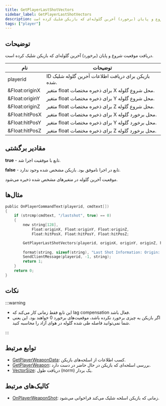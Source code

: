 ```yaml
---
title: GetPlayerLastShotVectors
sidebar_label: GetPlayerLastShotVectors
description: دریافت موقعیت شروع و پایان (برخورد) آخرین گلوله‌ای که بازیکن شلیک کرده است.
tags: ["player"]
---
```


## توضیحات

دریافت موقعیت شروع و پایان (برخورد) آخرین گلوله‌ای که بازیکن شلیک کرده است.

| نام           | توضیحات                                                                             |
| -------------- | --------------------------------------------------------------------------------------- |
| playerid       | ID بازیکن برای دریافت اطلاعات آخرین گلوله شلیک شده.                        |
| &Float:originX | متغیر float برای ذخیره مختصات X محل شروع گلوله. |
| &Float:originY | متغیر float برای ذخیره مختصات Y محل شروع گلوله. |
| &Float:originZ | متغیر float برای ذخیره مختصات Z محل شروع گلوله. |
| &Float:hitPosX | متغیر float برای ذخیره مختصات X محل برخورد گلوله.             |
| &Float:hitPosY | متغیر float برای ذخیره مختصات Y محل برخورد گلوله.             |
| &Float:hitPosZ | متغیر float برای ذخیره مختصات Z محل برخورد گلوله.             |

## مقادیر برگشتی

**true** - تابع با موفقیت اجرا شد.

**false** - تابع در اجرا ناموفق بود. بازیکن مشخص شده وجود ندارد.

موقعیت آخرین گلوله در متغیرهای مشخص شده ذخیره می‌شود.

## مثال‌ها

```c
public OnPlayerCommandText(playerid, cmdtext[])
{
    if (strcmp(cmdtext, "/lastshot", true) == 0)
    {
        new string[128],
            Float:originX, Float:originY, Float:originZ,
            Float:hitPosX, Float:hitPosY, Float:hitPosZ;

        GetPlayerLastShotVectors(playerid, originX, originY, originZ, hitPosX, hitPosY, hitPosZ);
        
        format(string, sizeof(string), "Last Shot Information: Origin: %f, %f, %f. Hit position: %f, %f, %f", originX, originY, originZ, hitPosX, hitPosY, hitPosZ);
        SendClientMessage(playerid, -1, string);
        return 1;
    }
    return 0;
}
```

## نکات

:::warning

- این تابع فقط زمانی کار می‌کند که lag compensation فعال باشد.
- اگر بازیکن به چیزی برخورد نکرده باشد، موقعیت‌های برخورد 0 خواهند بود. این یعنی شما نمی‌توانید فاصله طی شده گلوله در هوای آزاد را محاسبه کنید.

:::

## توابع مرتبط

- [GetPlayerWeaponData](GetPlayerWeaponData): کسب اطلاعات از اسلحه‌های بازیکن.
- [GetPlayerWeapon](GetPlayerWeapon): بررسی اسلحه‌ای که بازیکن در حال حاضر در دست دارد.
- [VectorSize](VectorSize): دریافت طول (norm) یک بردار.

## کالبک‌های مرتبط

- [OnPlayerWeaponShot](../callbacks/OnPlayerWeaponShot): زمانی که بازیکن اسلحه شلیک می‌کند فراخوانی می‌شود.